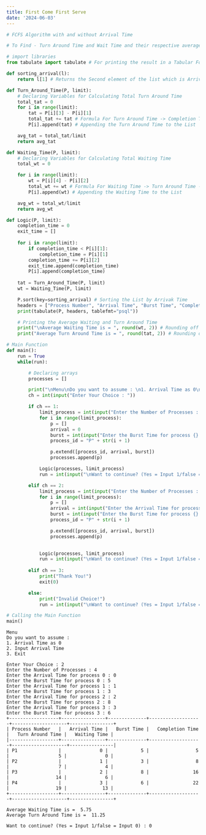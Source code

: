 ```yaml
---
title: First Come First Serve
date: '2024-06-03'
---
```

```python
# FCFS Algorithm with and without Arrival Time

# To Find - Turn Around Time and Wait Time and their respective average times

# import libraries
from tabulate import tabulate # For printing the result in a Tabular Format
```

```python
def sorting_arrival(l):
    return l[1] # Returns the Second element of the list which is Arrival Time
```

```python
def Turn_Around_Time(P, limit):
    # Declaring Variables for Calculating Total Turn Around Time
    total_tat = 0
    for i in range(limit):
        tat = P[i][3] - P[i][1]
        total_tat += tat # Formula For Turn Around Time -> Completion Time - Arrrival TIme
        P[i].append(tat) # Appending the Turn Around Time to the List

    avg_tat = total_tat/limit
    return avg_tat
```

```python
def Waiting_Time(P, limit):
    # Declaring Variables for Calculating Total Waiting Time
    total_wt = 0

    for i in range(limit):
        wt = P[i][4] - P[i][2]
        total_wt += wt # Formula For Waiting Time -> Turn Around Time - Burst TIme
        P[i].append(wt) # Appending the Waiting Time to the List

    avg_wt = total_wt/limit
    return avg_wt
```

```python
def Logic(P, limit):
    completion_time = 0
    exit_time = []
    
    for i in range(limit):
        if completion_time < P[i][1]:
            completion_time = P[i][1]
        completion_time += P[i][2]
        exit_time.append(completion_time)
        P[i].append(completion_time)
    
    tat = Turn_Around_Time(P, limit)
    wt = Waiting_Time(P, limit)

    P.sort(key=sorting_arrival) # Sorting the List by Arrivak Time
    headers = ["Process Number", "Arrival Time", "Burst Time", "Completion Time", "Turn Around Time", "Waiting Time"]
    print(tabulate(P, headers, tablefmt="psql"))

    # Printing the Average Waiting and Turn Around Time
    print("\nAverage Waiting Time is = ", round(wt, 2)) # Rounding off Average Waiting Time to 2 Decimal places
    print("Average Turn Around Time is = ", round(tat, 2)) # Rounding off Average Turn Around Time to 2 Decimal places
```

```python
# Main Function
def main():
    run = True
    while(run):

        # Declaring arrays
        processes = []

        print("\nMenu\nDo you want to assume : \n1. Arrival Time as 0\n2. Input Arrival Time\n3. Exit\n")
        ch = int(input("Enter Your Choice : "))

        if ch == 1:
            limit_process = int(input("Enter the Number of Processes : "))
            for i in range(limit_process):
                p = []
                arrival = 0
                burst = int(input("Enter the Burst Time for process {} : ".format(i)))
                process_id = "P" + str(i + 1)

                p.extend([process_id, arrival, burst])
                processes.append(p)

            Logic(processes, limit_process)
            run = int(input("\nWant to continue? (Yes = Input 1/false = Input 0) : "))

        elif ch == 2:
            limit_process = int(input("Enter the Number of Processes : "))
            for i in range(limit_process):
                p = []
                arrival = int(input("Enter the Arrival Time for process {} : ".format(i)))
                burst = int(input("Enter the Burst Time for process {} : ".format(i)))
                process_id = "P" + str(i + 1)

                p.extend([process_id, arrival, burst])
                processes.append(p)
                

            Logic(processes, limit_process)
            run = int(input("\nWant to continue? (Yes = Input 1/false = Input 0) : "))
        
        elif ch == 3:
            print("Thank You!")
            exit(0)

        else:
            print("Invalid Choice!")
            run = int(input("\nWant to continue? (Yes = Input 1/false = Input 0) : "))
```

```python
# Calling the Main Function
main()
```

    
    Menu
    Do you want to assume : 
    1. Arrival Time as 0
    2. Input Arrival Time
    3. Exit
    
    Enter Your Choice : 2
    Enter the Number of Processes : 4
    Enter the Arrival Time for process 0 : 0
    Enter the Burst Time for process 0 : 5
    Enter the Arrival Time for process 1 : 1
    Enter the Burst Time for process 1 : 3
    Enter the Arrival Time for process 2 : 2
    Enter the Burst Time for process 2 : 8
    Enter the Arrival Time for process 3 : 3
    Enter the Burst Time for process 3 : 6
    +------------------+----------------+--------------+-------------------+--------------------+----------------+
    | Process Number   |   Arrival Time |   Burst Time |   Completion Time |   Turn Around Time |   Waiting Time |
    |------------------+----------------+--------------+-------------------+--------------------+----------------|
    | P1               |              0 |            5 |                 5 |                  5 |              0 |
    | P2               |              1 |            3 |                 8 |                  7 |              4 |
    | P3               |              2 |            8 |                16 |                 14 |              6 |
    | P4               |              3 |            6 |                22 |                 19 |             13 |
    +------------------+----------------+--------------+-------------------+--------------------+----------------+
    
    Average Waiting Time is =  5.75
    Average Turn Around Time is =  11.25
    
    Want to continue? (Yes = Input 1/false = Input 0) : 0

